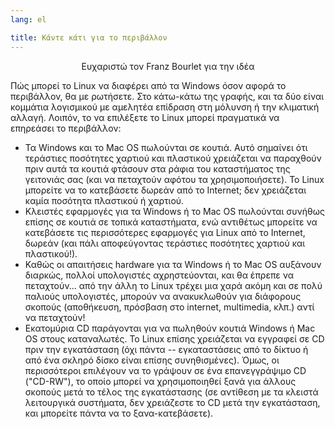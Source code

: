 ```yaml
---
lang: el

title: Κάντε κάτι για το περιβάλλον
---
```


<p align="center">Ευχαριστώ τον Franz Bourlet για την ιδέα

Πώς μπορεί το Linux να διαφέρει από τα Windows όσον αφορά το περιβάλλον,
θα με ρωτήσετε. Στο κάτω-κάτω της γραφής, και τα δύο είναι κομμάτια
λογισμικού με αμελητέα επίδραση στη μόλυνση ή την κλιματική αλλαγή.
Λοιπόν, το να επιλέξετε το Linux μπορεί πραγματικά να επηρεάσει το
περιβάλλον:

<ul>

<li>Τα Windows και το Mac OS πωλούνται σε κουτιά. Αυτό σημαίνει ότι
τεράστιες ποσότητες χαρτιού και πλαστικού χρειάζεται να παραχθούν πριν
αυτά τα κουτιά φτάσουν στα ράφια του καταστήματος της γειτονιάς σας
(και να πεταχτούν αφότου τα χρησιμοποιήσετε). Το Linux μπορείτε να το
κατεβάσετε δωρεάν από το Internet; δεν χρειάζεται καμία ποσότητα 
πλαστικού ή χαρτιού.</li>

<li>Κλειστές εφαρμογές για τα Windows ή το Mac OS πωλούνται συνήθως επίσης
σε κουτιά σε τοπικά καταστήματα, ενώ αντιθέτως μπορείτε να κατεβάσετε τις
περισσότερες εφαρμογές για Linux από το Internet, δωρεάν (και πάλι 
αποφεύγοντας τεράστιες ποσότητες χαρτιού και πλαστικού!).</li>

<li>Καθώς οι απαιτήσεις hardware για τα Windows ή το Mac OS αυξάνουν διαρκώς,
πολλοί υπολογιστές αχρηστεύονται, και θα έπρεπε να πεταχτούν... από την
άλλη το Linux τρέχει μια χαρά ακόμη και σε πολύ παλιούς υπολογιστές, μπορούν
να ανακυκλωθούν για διάφορους σκοπούς (αποθήκευση, πρόσβαση στο internet,
multimedia, κλπ.) αντί να πεταχτούν!</li>

<li>Εκατομύρια CD παράγονται για να πωληθούν κουτιά Windows ή Mac OS στους
καταναλωτές. Το Linux επίσης χρειάζεται να εγγραφεί σε CD πριν την εγκατάσταση
(όχι πάντα -- εγκαταστάσεις από το δίκτυο ή από ένα σκληρό δίσκο είναι επίσης
συνηθισμένες). Όμως, οι περισσότεροι επιλέγουν να το γράψουν σε ένα
επανεγγράψιμο CD ("CD-RW"), το οποίο μπορεί να χρησιμοποιηθεί ξανά για άλλους 
σκοπούς μετά το τέλος της εγκατάστασης (σε αντίθεση με τα κλειστά λειτουργικά
συστήματα, δεν χρειάζεστε το CD μετά την εγκατάσταση, και μπορείτε πάντα να το
ξανα-κατεβάσετε).</li>

</ul>





